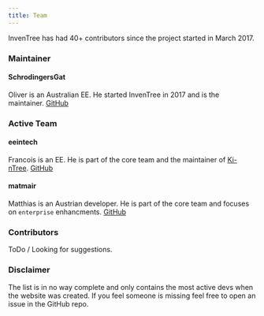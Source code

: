 ```yaml
---
title: Team
---
```


InvenTree has had 40+ contributors since the project started in March 2017.

### Maintainer

#### SchrodingersGat
Oliver is an Australian EE. He started InvenTree in 2017 and is the maintainer.
[GitHub](https://github.com/SchrodingersGat)

### Active Team

#### eeintech
Francois is an EE. He is part of the core team and the maintainer of [Ki-nTree](https://github.com/sparkmicro/Ki-nTree).
[GitHub](https://github.com/eeintech)

#### matmair
Matthias is an Austrian developer. He is part of the core team and focuses on `enterprise` enhancments.
[GitHub](https://github.com/matmair)

### Contributors
ToDo / Looking for suggestions.


### Disclaimer
The list is in no way complete and only contains the most active devs when the website was created. If you feel someone is missing feel free to open an issue in the GitHub repo.

